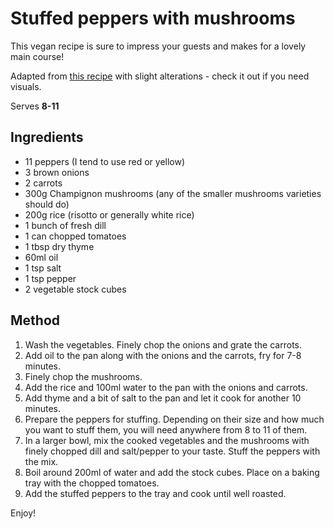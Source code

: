 # Stuffed peppers with mushrooms

This vegan recipe is sure to impress your guests and makes for a lovely main course!

Adapted from [this recipe](https://www.lalena.ro/u/reteta/902/Ardei-umpluti-cu-ciuperci/) with slight alterations - check it out if you need visuals.

Serves **8-11**

## Ingredients

* 11 peppers (I tend to use red or yellow)
* 3 brown onions
* 2 carrots
* 300g Champignon mushrooms (any of the smaller mushrooms varieties should do)
* 200g rice (risotto or generally white rice)
* 1 bunch of fresh dill
* 1 can chopped tomatoes
* 1 tbsp dry thyme
* 60ml oil
* 1 tsp salt
* 1 tsp pepper
* 2 vegetable stock cubes

## Method

1. Wash the vegetables. Finely chop the onions and grate the carrots.
2. Add oil to the pan along with the onions and the carrots, fry for 7-8 minutes.
3. Finely chop the mushrooms.
4. Add the rice and 100ml water to the pan with the onions and carrots.
5. Add thyme and a bit of salt to the pan and let it cook for another 10 minutes.
6. Prepare the peppers for stuffing. Depending on their size and how much you want to stuff them, you will need anywhere from 8 to 11 of them.
7. In a larger bowl, mix the cooked vegetables and the mushrooms with finely chopped dill and salt/pepper to your taste. Stuff the peppers with the mix.
8. Boil around 200ml of water and add the stock cubes. Place on a baking tray with the chopped tomatoes.
9. Add the stuffed peppers to the tray and cook until well roasted.

Enjoy!
